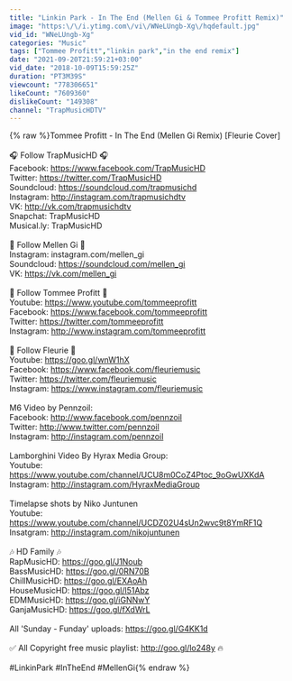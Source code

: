 ```yaml
---
title: "Linkin Park - In The End (Mellen Gi & Tommee Profitt Remix)"
image: "https:\/\/i.ytimg.com\/vi\/WNeLUngb-Xg\/hqdefault.jpg"
vid_id: "WNeLUngb-Xg"
categories: "Music"
tags: ["Tommee Profitt","linkin park","in the end remix"]
date: "2021-09-20T21:59:21+03:00"
vid_date: "2018-10-09T15:59:25Z"
duration: "PT3M39S"
viewcount: "778306651"
likeCount: "7609360"
dislikeCount: "149308"
channel: "TrapMusicHDTV"
---
```

{% raw %}Tommee Profitt - In The End (Mellen Gi Remix) [Fleurie Cover]<br /><br />🎧 Follow TrapMusicHD 🎧<br />Facebook: <a rel="nofollow" target="blank" href="https://www.facebook.com/TrapMusicHD">https://www.facebook.com/TrapMusicHD</a><br />Twitter: <a rel="nofollow" target="blank" href="https://twitter.com/TrapMusicHD">https://twitter.com/TrapMusicHD</a><br />Soundcloud: <a rel="nofollow" target="blank" href="https://soundcloud.com/trapmusichd">https://soundcloud.com/trapmusichd</a><br />Instagram: <a rel="nofollow" target="blank" href="http://instagram.com/trapmusichdtv">http://instagram.com/trapmusichdtv</a><br />VK: <a rel="nofollow" target="blank" href="http://vk.com/trapmusichdtv">http://vk.com/trapmusichdtv</a><br />Snapchat: TrapMusicHD<br />Musical.ly: TrapMusicHD<br /><br />💎 Follow Mellen Gi 💎<br />Instagram: instagram.com/mellen_gi<br />Soundcloud: <a rel="nofollow" target="blank" href="https://soundcloud.com/mellen_gi">https://soundcloud.com/mellen_gi</a><br />VK: <a rel="nofollow" target="blank" href="https://vk.com/mellen_gi">https://vk.com/mellen_gi</a><br /><br />💎 Follow Tommee Profitt 💎<br />Youtube: <a rel="nofollow" target="blank" href="https://www.youtube.com/tommeeprofitt">https://www.youtube.com/tommeeprofitt</a><br />Facebook: <a rel="nofollow" target="blank" href="https://www.facebook.com/tommeeprofitt">https://www.facebook.com/tommeeprofitt</a><br />Twitter: <a rel="nofollow" target="blank" href="https://twitter.com/tommeeprofitt">https://twitter.com/tommeeprofitt</a><br />Instagram: <a rel="nofollow" target="blank" href="http://www.instagram.com/tommeeprofitt">http://www.instagram.com/tommeeprofitt</a><br /><br />💎 Follow Fleurie 💎<br />Youtube: <a rel="nofollow" target="blank" href="https://goo.gl/wnW1hX">https://goo.gl/wnW1hX</a><br />Facebook: <a rel="nofollow" target="blank" href="https://www.facebook.com/fleuriemusic">https://www.facebook.com/fleuriemusic</a><br />Twitter: <a rel="nofollow" target="blank" href="https://twitter.com/fleuriemusic">https://twitter.com/fleuriemusic</a><br />Instagram: <a rel="nofollow" target="blank" href="https://www.instagram.com/fleuriemusic">https://www.instagram.com/fleuriemusic</a><br /><br />M6 Video by Pennzoil:<br />Facebook: <a rel="nofollow" target="blank" href="http://www.facebook.com/pennzoil">http://www.facebook.com/pennzoil</a> <br />Twitter: <a rel="nofollow" target="blank" href="http://www.twitter.com/pennzoil">http://www.twitter.com/pennzoil</a> <br />Instagram: <a rel="nofollow" target="blank" href="http://instagram.com/pennzoil">http://instagram.com/pennzoil</a> <br /><br />Lamborghini Video By Hyrax Media Group:<br />Youtube: <a rel="nofollow" target="blank" href="https://www.youtube.com/channel/UCU8m0CoZ4Ptoc_9oGwUXKdA">https://www.youtube.com/channel/UCU8m0CoZ4Ptoc_9oGwUXKdA</a><br />Instagram: <a rel="nofollow" target="blank" href="http://instagram.com/HyraxMediaGroup">http://instagram.com/HyraxMediaGroup</a><br /><br />Timelapse shots by Niko Juntunen<br />Youtube: <a rel="nofollow" target="blank" href="https://www.youtube.com/channel/UCDZ02U4sUn2wvc9t8YmRF1Q">https://www.youtube.com/channel/UCDZ02U4sUn2wvc9t8YmRF1Q</a><br />Insatgram: <a rel="nofollow" target="blank" href="http://instagram.com/nikojuntunen">http://instagram.com/nikojuntunen</a><br /><br />🎶 HD Family 🎶<br />RapMusicHD: <a rel="nofollow" target="blank" href="https://goo.gl/J1Noub">https://goo.gl/J1Noub</a><br />BassMusicHD: <a rel="nofollow" target="blank" href="https://goo.gl/0RN70B">https://goo.gl/0RN70B</a><br />ChillMusicHD: <a rel="nofollow" target="blank" href="https://goo.gl/EXAoAh">https://goo.gl/EXAoAh</a><br />HouseMusicHD: <a rel="nofollow" target="blank" href="https://goo.gl/l51Abz">https://goo.gl/l51Abz</a><br />EDMMusicHD: <a rel="nofollow" target="blank" href="https://goo.gl/iGNNwY">https://goo.gl/iGNNwY</a><br />GanjaMusicHD: <a rel="nofollow" target="blank" href="https://goo.gl/fXdWrL">https://goo.gl/fXdWrL</a><br /><br />All 'Sunday - Funday' uploads: <a rel="nofollow" target="blank" href="https://goo.gl/G4KK1d">https://goo.gl/G4KK1d</a><br /><br />✅ All Copyright free music playlist: <a rel="nofollow" target="blank" href="http://goo.gl/lo248y">http://goo.gl/lo248y</a> 🔥<br /><br />#LinkinPark #InTheEnd #MellenGi{% endraw %}
